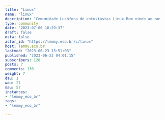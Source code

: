 ```yaml
---
title: "Linux" 
name: "linux"
description: "Comunidade Lusófona de entusiastas Linux.Bem vindo ao nosso agregado de links sobre Linux.---##### Links (Em construção) Geral - [Arch Wiki](https://wiki.archlinux.org/) Básico ao avançado- [Guia Foca](https://www.guiafoca.org/guiaonline/) Materiais Linha de Comando- [LinuxCommand.org](https://linuxcommand.org/lc3_learning_the_shell.php) Sistema Operacionais- [Sistemas Operacionais:Conceitos e Mecanismos](https://wiki.inf.ufpr.br/maziero/lib/exe/fetch.php?media=socm:socm-livro.pdf)Gaming- [guia do r/linux_gaming](https://linux-gaming.kwindu.eu/index.php?title=Getting_started_with_Linux#Recommendations)"
type: community
date: "2023-07-06 18:29:37"
draft: false
nsfw: false
actor_id: "https://lemmy.eco.br/c/linux"
host: lemmy.eco.br
lastmod: "2023-06-23 13:51:03"
published: "2023-06-23 04:01:15"
subscribers: 128
posts: 7
comments: 130
weight: 7
dau: 1
wau: 21
mau: 57
instances:
- "lemmy_eco_br"
tags: 
- "lemmy_eco_br"

---
```

